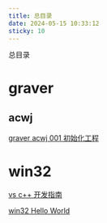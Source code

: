 ```yaml
---
title: 总目录
date: 2024-05-15 10:33:12
sticky: 10
---
```


总目录

<!-- more -->

# graver

## acwj

[graver acwj 001 初始化工程](/2024/06/03/graver-acwj-001-初始化工程)


# win32

[vs c++ 开发指南](/2024/06/04/vs-c-开发指南)

[win32 Hello World](/2024/06/04/vs-c-开发指南)


